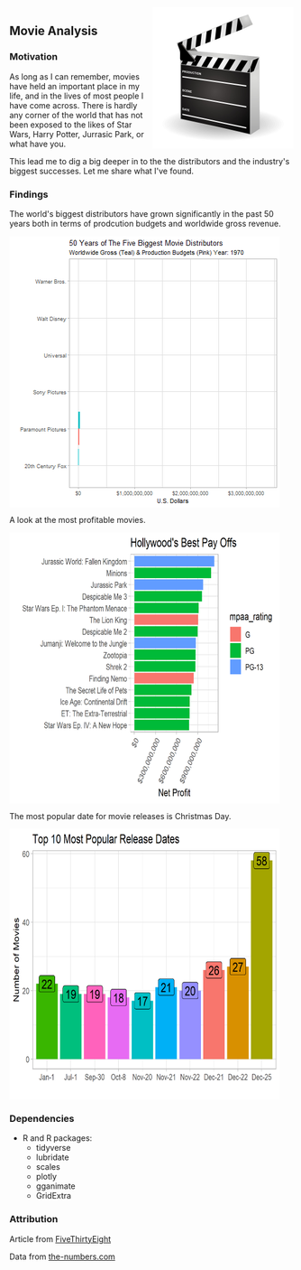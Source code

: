 <img src="img/icon.jpg" align="right" height="250" width="250"/>

## Movie Analysis

### Motivation

As long as I can remember, movies have held an important place in my life, and in the lives of most people I have come across. There is hardly any corner of the world that has not been exposed to the likes of Star Wars, Harry Potter, Jurrasic Park, or what have you.

This lead me to dig a big deeper in to the the distributors and the industry's biggest successes. Let me share what I've found.

### Findings

The world's biggest distributors have grown significantly in the past 50 years both in terms of prodcution budgets and worldwide gross revenue.

<img src="img/distributor-top5-revenue-budget-50years.gif" align="center" height="480" width="480"/>

A look at the most profitable movies.

<img src="img/hollywoods-best-pay-offs.png" align="center" height="480" width="480"/>

The most popular date for movie releases is Christmas Day.

<img src="img/10-most-popular-release-dates.png" align="center" height="480" width="480"/>

### Dependencies

- R and R packages:
  - tidyverse
  - lubridate
  - scales
  - plotly
  - gganimate
  - GridExtra
  
### Attribution

Article from [FiveThirtyEight](https://fivethirtyeight.com/features/scary-movies-are-the-best-investment-in-hollywood/)

Data from [the-numbers.com](https://www.the-numbers.com/)